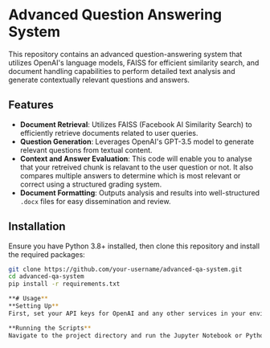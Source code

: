 # Advanced Question Answering System

This repository contains an advanced question-answering system that utilizes OpenAI's language models, FAISS for efficient similarity search, and document handling capabilities to perform detailed text analysis and generate contextually relevant questions and answers.

## Features

- **Document Retrieval**: Utilizes FAISS (Facebook AI Similarity Search) to efficiently retrieve documents related to user queries.
- **Question Generation**: Leverages OpenAI's GPT-3.5 model to generate relevant questions from textual content.
- **Context and Answer Evaluation**: This code will enable you to analyse that your retreived chunk is relavant to the user question or not. It also compares multiple answers to determine which is most relevant or correct using a structured grading system.
- **Document Formatting**: Outputs analysis and results into well-structured `.docx` files for easy dissemination and review.

## Installation

Ensure you have Python 3.8+ installed, then clone this repository and install the required packages:

```bash
git clone https://github.com/your-username/advanced-qa-system.git
cd advanced-qa-system
pip install -r requirements.txt

**# Usage**
**Setting Up**
First, set your API keys for OpenAI and any other services in your environment variables or pass them directly into the script.

**Running the Scripts**
Navigate to the project directory and run the Jupyter Notebook or Python scripts:
